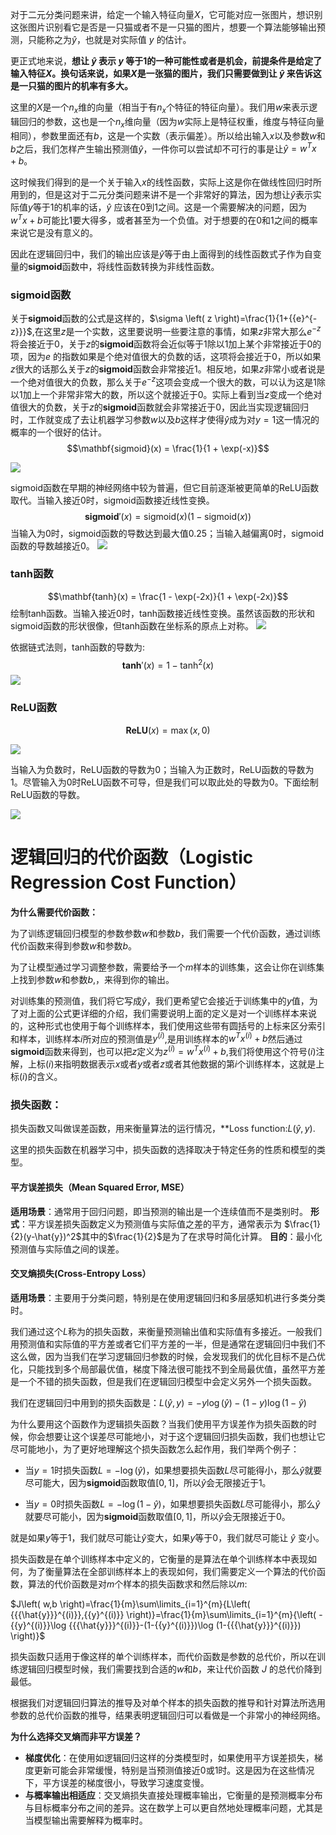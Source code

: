 
对于二元分类问题来讲，给定一个输入特征向量$X$，它可能对应一张图片，想识别这张图片识别看它是否是一只猫或者不是一只猫的图片，想要一个算法能够输出预测，只能称之为$\hat{y}$，也就是对实际值 $y$ 的估计。

更正式地来说，**想让 $\hat{y}$ 表示 $y$ 等于1的一种可能性或者是机会，前提条件是给定了输入特征$X$。换句话来说，如果$X$是一张猫的图片，我们只需要做到让 $\hat{y}$ 来告诉这是一只猫的图片的机率有多大。**

这里的$X$是一个$n_x$维的向量（相当于有$n_x$个特征的特征向量）。我们用$w$来表示逻辑回归的参数，这也是一个$n_x$维向量（因为$w$实际上是特征权重，维度与特征向量相同），参数里面还有$b$，这是一个实数（表示偏差）。所以给出输入$x$以及参数$w$和$b$之后，我们怎样产生输出预测值$\hat{y}$，一件你可以尝试却不可行的事是让$\hat{y}={{w}^{T}}x+b$。

这时候我们得到的是一个关于输入$x$的线性函数，实际上这是你在做线性回归时所用到的，但是这对于二元分类问题来讲不是一个非常好的算法，因为想让$\hat{y}$表示实际值$y$等于1的机率的话，$\hat{y}$ 应该在0到1之间。这是一个需要解决的问题，因为${{w}^{T}}x+b$可能比1要大得多，或者甚至为一个负值。对于想要的在0和1之间的概率来说它是没有意义的。

因此在逻辑回归中，我们的输出应该是$\hat{y}$等于由上面得到的线性函数式子作为自变量的**sigmoid**函数中，将线性函数转换为非线性函数。


### sigmoid函数

关于**sigmoid**函数的公式是这样的，$\sigma \left( z \right)=\frac{1}{1+{{e}^{-z}}}$,在这里$z$是一个实数，这里要说明一些要注意的事情，如果$z$非常大那么${{e}^{-z}}$将会接近于0，关于$z$的**sigmoid**函数将会近似等于1除以1加上某个非常接近于0的项，因为$e$ 的指数如果是个绝对值很大的负数的话，这项将会接近于0，所以如果$z$很大的话那么关于$z$的**sigmoid**函数会非常接近1。相反地，如果$z$非常小或者说是一个绝对值很大的负数，那么关于${{e}^{-z}}$这项会变成一个很大的数，可以认为这是1除以1加上一个非常非常大的数，所以这个就接近于0。实际上看到当$z$变成一个绝对值很大的负数，关于$z$的**sigmoid**函数就会非常接近于0，因此当实现逻辑回归时，工作就变成了去让机器学习参数$w$以及$b$这样才使得$\hat{y}$成为对$y=1$这一情况的概率的一个很好的估计。
$$\mathbf{sigmoid}(x) = \frac{1}{1 + \exp(-x)}$$

![](/images/Snipaste_2024-04-15_08-44-03.png)

sigmoid函数在早期的神经网络中较为普遍，但它目前逐渐被更简单的ReLU函数取代。当输入接近0时，sigmoid函数接近线性变换。
$$\mathbf{sigmoid}'(x) = \text{sigmoid}(x)\left(1-\text{sigmoid}(x)\right)$$
当输入为0时，sigmoid函数的导数达到最大值0.25；当输入越偏离0时，sigmoid函数的导数越接近0。
![](images/Snipaste_2024-04-15_08-48-25.png)


### tanh函数

$$\mathbf{tanh}(x) = \frac{1 - \exp(-2x)}{1 + \exp(-2x)}$$
绘制tanh函数。当输入接近0时，tanh函数接近线性变换。虽然该函数的形状和sigmoid函数的形状很像，但tanh函数在坐标系的原点上对称。
![](images/Snipaste_2024-04-15_08-50-19.png)

依据链式法则，tanh函数的导数为:
$$\mathbf{tanh}'(x) = 1 - \text{tanh}^2(x)$$
![](images/Snipaste_2024-04-15_08-52-01.png)



### ReLU函数
$$\mathbf{ReLU}(x)=\max (x, 0)$$

![](images/Snipaste_2024-04-15_08-27-06.png)

当输入为负数时，ReLU函数的导数为0；当输入为正数时，ReLU函数的导数为1。尽管输入为0时ReLU函数不可导，但是我们可以取此处的导数为0。下面绘制ReLU函数的导数。

![](images/Snipaste_2024-04-15_08-28-14.png)



# 逻辑回归的代价函数（Logistic Regression Cost Function）

**为什么需要代价函数：**

为了训练逻辑回归模型的参数参数$w$和参数$b$，我们需要一个代价函数，通过训练代价函数来得到参数$w$和参数$b$。

为了让模型通过学习调整参数，需要给予一个$m$样本的训练集，这会让你在训练集上找到参数$w$和参数$b$,，来得到你的输出。

对训练集的预测值，我们将它写成$\hat{y}$，我们更希望它会接近于训练集中的$y$值，为了对上面的公式更详细的介绍，我们需要说明上面的定义是对一个训练样本来说的，这种形式也使用于每个训练样本，我们使用这些带有圆括号的上标来区分索引和样本，训练样本$i$所对应的预测值是${{y}^{(i)}}$,是用训练样本的${{w}^{T}}{{x}^{(i)}}+b$然后通过**sigmoid**函数来得到，也可以把$z$定义为${{z}^{(i)}}={{w}^{T}}{{x}^{(i)}}+b$,我们将使用这个符号$(i)$注解，上标$(i)$来指明数据表示$x$或者$y$或者$z$或者其他数据的第$i$个训练样本，这就是上标$(i)$的含义。


### 损失函数：

损失函数又叫做误差函数，用来衡量算法的运行情况，**Loss function:$L\left( \hat{y},y \right)$.

这里的损失函数在机器学习中，损失函数的选择取决于特定任务的性质和模型的类型。

#### 平方误差损失（Mean Squared Error, MSE）

 **适用场景**：通常用于回归问题，即当预测的输出是一个连续值而不是类别时。
 **形式**：平方误差损失函数定义为预测值与实际值之差的平方，通常表示为 $\frac{1}{2}(y-\hat{y})^2$其中的$\frac{1}{2}$是为了在求导时简化计算。
 **目的**：最小化预测值与实际值之间的误差。
#### 交叉熵损失(Cross-Entropy Loss）

**适用场景**：主要用于分类问题，特别是在使用逻辑回归和多层感知机进行多类分类时。

我们通过这个$L$称为的损失函数，来衡量预测输出值和实际值有多接近。一般我们用预测值和实际值的平方差或者它们平方差的一半，但是通常在逻辑回归中我们不这么做，因为当我们在学习逻辑回归参数的时候，会发现我们的优化目标不是凸优化，只能找到多个局部最优值，梯度下降法很可能找不到全局最优值，虽然平方差是一个不错的损失函数，但是我们在逻辑回归模型中会定义另外一个损失函数。

我们在逻辑回归中用到的损失函数是：$L\left( \hat{y},y \right)=-y\log(\hat{y})-(1-y)\log (1-\hat{y})$

为什么要用这个函数作为逻辑损失函数？当我们使用平方误差作为损失函数的时候，你会想要让这个误差尽可能地小，对于这个逻辑回归损失函数，我们也想让它尽可能地小，为了更好地理解这个损失函数怎么起作用，我们举两个例子：

- 当$y=1$时损失函数$L=-\log (\hat{y})$，如果想要损失函数$L$尽可能得小，那么$\hat{y}$就要尽可能大，因为**sigmoid**函数取值$[0,1]$，所以$\hat{y}$会无限接近于1。

- 当$y=0$时损失函数$L=-\log (1-\hat{y})$，如果想要损失函数$L$尽可能得小，那么$\hat{y}$就要尽可能小，因为**sigmoid**函数取值$[0,1]$，所以$\hat{y}$会无限接近于0。

就是如果$y$等于1，我们就尽可能让$\hat{y}$变大，如果$y$等于0，我们就尽可能让 $\hat{y}$ 变小。

损失函数是在单个训练样本中定义的，它衡量的是算法在单个训练样本中表现如何，为了衡量算法在全部训练样本上的表现如何，我们需要定义一个算法的代价函数，算法的代价函数是对$m$个样本的损失函数求和然后除以$m$:

$J\left( w,b \right)=\frac{1}{m}\sum\limits_{i=1}^{m}{L\left( {{{\hat{y}}}^{(i)}},{{y}^{(i)}} \right)}=\frac{1}{m}\sum\limits_{i=1}^{m}{\left( -{{y}^{(i)}}\log {{{\hat{y}}}^{(i)}}-(1-{{y}^{(i)}})\log (1-{{{\hat{y}}}^{(i)}}) \right)}$

损失函数只适用于像这样的单个训练样本，而代价函数是参数的总代价，所以在训练逻辑回归模型时候，我们需要找到合适的$w$和$b$，来让代价函数 $J$ 的总代价降到最低。

根据我们对逻辑回归算法的推导及对单个样本的损失函数的推导和针对算法所选用参数的总代价函数的推导，结果表明逻辑回归可以看做是一个非常小的神经网络。

 
 **为什么选择交叉熵而非平方误差？**
 
- **梯度优化**：在使用如逻辑回归这样的分类模型时，如果使用平方误差损失，梯度更新可能会非常缓慢，特别是当预测值接近0或1时。这是因为在这些情况下，平方误差的梯度很小，导致学习速度变慢。
- **与概率输出相适应**：交叉熵损失直接处理概率输出，它衡量的是预测概率分布与目标概率分布之间的差异。这在数学上可以更自然地处理概率问题，尤其是当模型输出需要解释为概率时。


